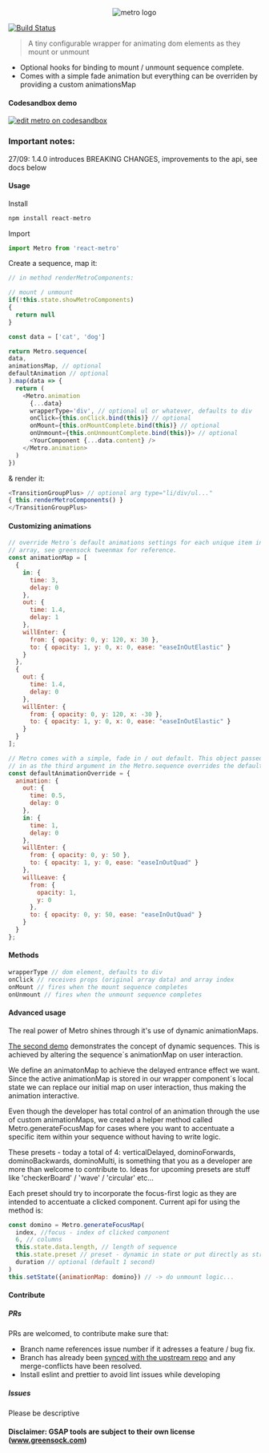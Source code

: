<p align="center">
<img src="http://nicolasdelfino.com/metro_web_text.png" alt="metro logo" />
</p>

[![Build Status](https://travis-ci.org/nicolasdelfino/react-metro.svg?branch=master)](https://travis-ci.org/nicolasdelfino/react-metro)

> A tiny configurable wrapper for animating dom elements as they mount or unmount

* Optional hooks for binding to mount / unmount sequence complete.
* Comes with a simple fade animation but everything can be overriden by providing a custom animationsMap

#### Codesandbox demo
<a href="https://codesandbox.io/s/w0orz7j5p8" target="_blank">
<img src="https://camo.githubusercontent.com/416c7a7433e9d81b4e430b561d92f22ac4f15988/68747470733a2f2f636f646573616e64626f782e696f2f7374617469632f696d672f706c61792d636f646573616e64626f782e737667" alt="edit metro on codesandbox" /></a>

### Important notes:
27/09: 1.4.0 introduces BREAKING CHANGES, improvements to the api, see docs below

#### Usage
Install
```javascript
npm install react-metro
```
Import
```javascript
import Metro from 'react-metro'
```
Create a sequence, map it:
```javascript
// in method renderMetroComponents:

// mount / unmount
if(!this.state.showMetroComponents)
{
  return null
}

const data = ['cat', 'dog']

return Metro.sequence(
data,
animationsMap, // optional 
defaultAnimation // optional
).map(data => {
  return (
    <Metro.animation
      {...data}
      wrapperType='div', // optional ul or whatever, defaults to div
      onClick={this.onClick.bind(this)} // optional
      onMount={this.onMountComplete.bind(this)} // optional
      onUnmount={this.onUnmountComplete.bind(this)}> // optional
      <YourComponent {...data.content} />
    </Metro.animation>
  )
})
```
& render it:
```javascript
<TransitionGroupPlus> // optional arg type="li/div/ul..."
{ this.renderMetroComponents() } 
</TransitionGroupPlus>
```
#### Customizing animations
```javascript
// override Metro´s default animations settings for each unique item in your items
// array, see greensock tweenmax for reference.
const animationMap = [
  {
    in: {
      time: 3,
      delay: 0
    },
    out: {
      time: 1.4,
      delay: 1
    },
    willEnter: {
      from: { opacity: 0, y: 120, x: 30 },
      to: { opacity: 1, y: 0, x: 0, ease: "easeInOutElastic" }
    }
  },
  {
    out: {
      time: 1.4,
      delay: 0
    },
    willEnter: {
      from: { opacity: 0, y: 120, x: -30 },
      to: { opacity: 1, y: 0, x: 0, ease: "easeInOutElastic" }
    }
  }
];

// Metro comes with a simple, fade in / out default. This object passed
// in as the third argument in the Metro.sequence overrides the default settings.
const defaultAnimationOverride = {
  animation: {
    out: {
      time: 0.5,
      delay: 0
    },
    in: {
      time: 1,
      delay: 0
    },
    willEnter: {
      from: { opacity: 0, y: 50 },
      to: { opacity: 1, y: 0, ease: "easeInOutQuad" }
    },
    willLeave: {
      from: {
        opacity: 1,
        y: 0
      },
      to: { opacity: 0, y: 50, ease: "easeInOutQuad" }
    }
  }
};
```
#### Methods
```javascript
wrapperType // dom element, defaults to div
onClick // receives props (original array data) and array index
onMount // fires when the mount sequence completes
onUnmount // fires when the unmount sequence completes
```
#### Advanced usage
The real power of Metro shines through it's use of dynamic animationMaps.

<a href="https://codesandbox.io/s/w0orz7j5p8" target="_blank">The second demo</a> demonstrates the concept of dynamic sequences. This is achieved by altering the sequence´s animationMap on user interaction.

We define an animatonMap to achieve the delayed entrance effect we want. Since the active animationMap is stored in our wrapper component´s local state we can replace our initial map on user interaction, thus making the animation interactive.

Even though the developer has total control of an animation through the use of custom animationMaps, we created a helper method called Metro.generateFocusMap for cases where you want to accentuate a specific item within your sequence without having to write logic.

These presets - today a total of 4: verticalDelayed, dominoForwards, dominoBackwards, dominoMulti, is something that you as a developer are more than welcome to contribute to. Ideas for upcoming presets are stuff like 'checkerBoard' / 'wave' / 'circular' etc...

Each preset should try to incorporate the focus-first logic as they are intended to accentuate a clicked component.
Current api for using the method is:
```javascript
const domino = Metro.generateFocusMap(
  index, //focus - index of clicked component
  6, // columns
  this.state.data.length, // length of sequence
  this.state.preset // preset - dynamic in state or put directly as string 'dominoMulti' 
  duration // optional (default 1 second)
)
this.setState({animationMap: domino}) // -> do unmount logic...
```

#### Contribute

##### PRs
PRs are welcomed, to contribute make sure that:
* Branch name references issue number if it adresses a feature / bug fix.
* Branch has already been [synced with the upstream repo](https://help.github.com/articles/syncing-a-fork/) and any merge-conflicts have been resolved.
* Install eslint and prettier to avoid lint issues while developing

##### Issues
Please be descriptive 

#### Disclaimer: GSAP tools are subject to their own license (www.greensock.com)
